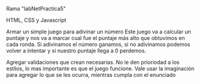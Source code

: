 Rama "labNetPractica5"

HTML, CSS y Javascript

Armar
un simple juego para adivinar un número
Este juego va a calcular un
puntaje y nos va a marcar cual fue el puntaje más alto que obtuvimos
en cada ronda. 
Si adivinamos el número ganamos, si no adivinamos
podemos volver a intentar y si nuestro puntaje llega a 0
perdemos.

Agregar validaciones que crean necesarias.
No le den prioriodad a los estilos, lo mas importante es que el juego funcione.
Vale usar la imaginación para agregar lo que se les ocurra, mientras cumpla con el enunciado